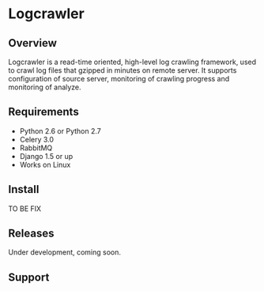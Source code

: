 # Logcrawler


## Overview

Logcrawler is a read-time oriented, high-level log crawling framework, used to crawl log files that
gzipped in minutes on remote server. It supports configuration of source server,
monitoring of crawling progress and monitoring of analyze.


## Requirements

* Python 2.6 or Python 2.7
* Celery 3.0
* RabbitMQ
* Django 1.5 or up
* Works on Linux

## Install

TO BE FIX

## Releases

Under development, coming soon.

## Support

